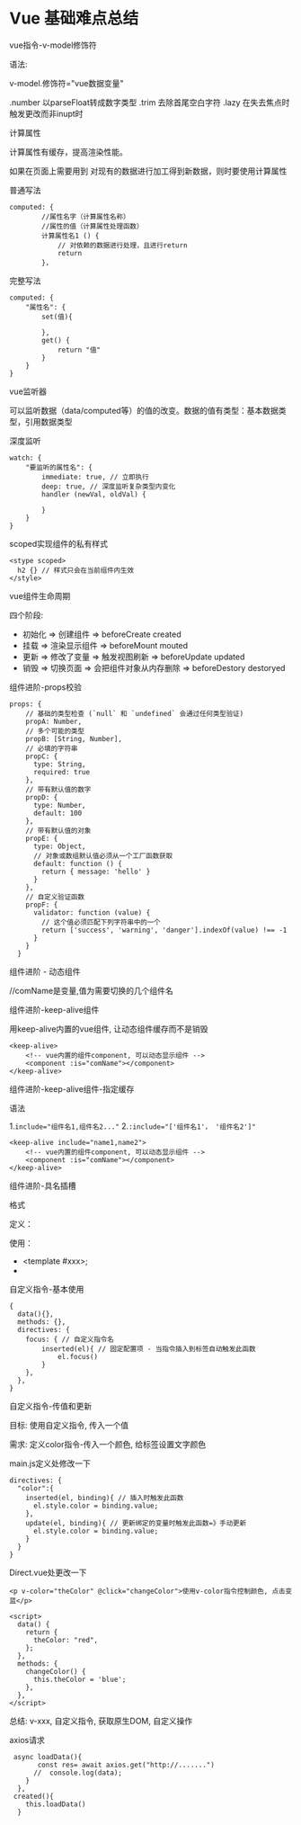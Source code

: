 # Vue 基础难点总结

vue指令-v-model修饰符

语法:

v-model.修饰符="vue数据变量"

.number   以parseFloat转成数字类型
.trim     去除首尾空白字符
.lazy     在失去焦点时触发更改而非inupt时


计算属性

计算属性有缓存，提高渲染性能。

如果在页面上需要用到 对现有的数据进行加工得到新数据，则时要使用计算属性

普通写法

```
computed: {
        //属性名字（计算属性名称）
        //属性的值（计算属性处理函数）
        计算属性名1 () {
            // 对依赖的数据进行处理，且进行return
            return 
        }，
```

完整写法

```
computed: {
    "属性名": {
        set(值){
            
        },
        get() {
            return "值"
        }
    }
}
```

vue监听器

可以监听数据（data/computed等）的值的改变。数据的值有类型：基本数据类型，引用数据类型

深度监听

```
watch: {
    "要监听的属性名": {
        immediate: true, // 立即执行
        deep: true, // 深度监听复杂类型内变化
        handler (newVal, oldVal) {
            
        }
    }
}
```

scoped实现组件的私有样式

```
<stype scoped>
  h2 {} // 样式只会在当前组件内生效
</style>
```

vue组件生命周期

四个阶段:

- 初始化 => 创建组件   => beforeCreate created
- 挂载 => 渲染显示组件 =>  beforeMount mouted
- 更新 => 修改了变量 => 触发视图刷新 => beforeUpdate updated
- 销毁 => 切换页面 => 会把组件对象从内存删除 => beforeDestory destoryed


组件进阶-props校验

```
props: {
    // 基础的类型检查 (`null` 和 `undefined` 会通过任何类型验证)
    propA: Number,
    // 多个可能的类型
    propB: [String, Number],
    // 必填的字符串
    propC: {
      type: String,
      required: true
    },
    // 带有默认值的数字
    propD: {
      type: Number,
      default: 100
    },
    // 带有默认值的对象
    propE: {
      type: Object,
      // 对象或数组默认值必须从一个工厂函数获取
      default: function () {
        return { message: 'hello' }
      }
    },
    // 自定义验证函数
    propF: {
      validator: function (value) {
        // 这个值必须匹配下列字符串中的一个
        return ['success', 'warning', 'danger'].indexOf(value) !== -1
      }
    }
  }
```

组件进阶 - 动态组件

<component :is="comName"></component> //comName是变量,值为需要切换的几个组件名


组件进阶-keep-alive组件

用keep-alive内置的vue组件, 让动态组件缓存而不是销毁

```
<keep-alive>
    <!-- vue内置的组件component, 可以动态显示组件 -->
    <component :is="comName"></component>
</keep-alive>
```

组件进阶-keep-alive组件-指定缓存

语法

1.`include="组件名1,组件名2..."`
2.`:include="['组件名1'， '组件名2']"`


```
<keep-alive include="name1,name2">
    <!-- vue内置的组件component, 可以动态显示组件 -->
    <component :is="comName"></component>
</keep-alive>

```


组件进阶-具名插槽

格式

定义：<slot name="xxx">

使用：

- <template #xxx></template>;
- <template v-slot:xxx></template>


自定义指令-基本使用

```
{
  data(){},
  methods: {},
  directives: {
    focus: { // 自定义指令名
        inserted(el){ // 固定配置项 - 当指令插入到标签自动触发此函数
            el.focus()
        }
    },
  },
}
```

自定义指令-传值和更新

目标: 使用自定义指令, 传入一个值

需求: 定义color指令-传入一个颜色, 给标签设置文字颜色

main.js定义处修改一下

```
directives: {
  "color":{
    inserted(el, binding){ // 插入时触发此函数
      el.style.color = binding.value;
    },
    update(el, binding){ // 更新绑定的变量时触发此函数=》手动更新
      el.style.color = binding.value;
    }
  }
}
```

Direct.vue处更改一下


```
<p v-color="theColor" @click="changeColor">使用v-color指令控制颜色, 点击变蓝</p>

<script>
  data() {
    return {
      theColor: "red",
    };
  },
  methods: {
    changeColor() {
      this.theColor = 'blue';
    },
  },
</script>
```

总结: v-xxx, 自定义指令, 获取原生DOM, 自定义操作


axios请求

```
 async loadData(){
       const res= await axios.get("http://.......")
      //  console.log(data);
    }
  },
 created(){
    this.loadData()
  }
```